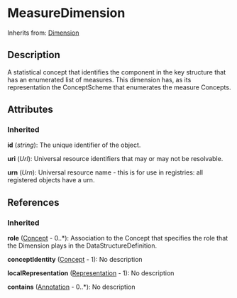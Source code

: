 
# MeasureDimension

Inherits from: [Dimension](Dimension.md)



## Description

A statistical concept that identifies the component in the key structure that has an enumerated list of measures. This dimension has, as its representation the ConceptScheme that enumerates the measure Concepts.


## Attributes

### Inherited

**id** (*string*): The unique identifier of the object.

**uri** (*Url*): Universal resource identifiers that may or may not be resolvable.

**urn** (*Urn*): Universal resource name - this is for use in registries: all registered objects have a urn.



## References

### Inherited

**role** ([Concept](../ConceptSchemes/Concept.md) - 0..*): Association to the Concept that specifies the role that the Dimension plays in the DataStructureDefinition.

**conceptIdentity** ([Concept](../ConceptSchemes/Concept.md) - 1): No description

**localRepresentation** ([Representation](../Base/Representation.md) - 1): No description

**contains** ([Annotation](../Base/Annotation.md) - 0..*): No description




